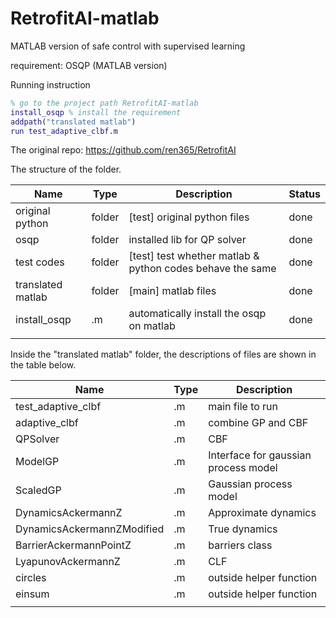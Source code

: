 # RetrofitAI-matlab
MATLAB version of safe control with supervised learning

requirement: OSQP (MATLAB version)

Running instruction

```matlab
% go to the project path RetrofitAI-matlab
install_osqp % install the requirement
addpath("translated matlab")
run test_adaptive_clbf.m
```

The original repo: https://github.com/ren365/RetrofitAI

The structure of the folder.

| Name              | Type   | Description                                               | Status |
| ----------------- | ------ | --------------------------------------------------------- | ------ |
| original python   | folder | [test] original python files                              | done   |
| osqp              | folder | installed lib for QP solver                               | done   |
| test codes        | folder | [test] test whether matlab & python codes behave the same | done   |
| translated matlab | folder | [main] matlab files                                       | done   |
| install_osqp      | .m     | automatically install the osqp on matlab                  | done   |
|                   |        |                                                           |        |

Inside the "translated matlab" folder, the descriptions of files are shown in the table below.

| Name                       | Type | Description                          |
| -------------------------- | ---- | ------------------------------------ |
| test_adaptive_clbf         | .m   | main file to run                     |
| adaptive_clbf              | .m   | combine GP and CBF                   |
| QPSolver                   | .m   | CBF                                  |
| ModelGP                    | .m   | Interface for gaussian process model |
| ScaledGP                   | .m   | Gaussian process model               |
| DynamicsAckermannZ         | .m   | Approximate dynamics                 |
| DynamicsAckermannZModified | .m   | True dynamics                        |
| BarrierAckermannPointZ     | .m   | barriers class                       |
| LyapunovAckermannZ         | .m   | CLF                                  |
| circles                    | .m   | outside helper function              |
| einsum                     | .m   | outside helper function              |
|                            |      |                                      |


